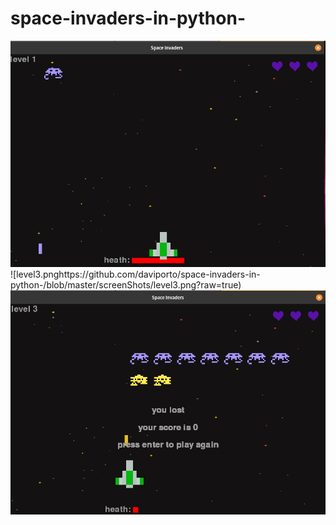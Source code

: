 # space-invaders-in-python-
![level1.png](https://github.com/daviporto/space-invaders-in-python-/blob/master/screenShots/level1.png?raw=true)
![level3.pnghttps://github.com/daviporto/space-invaders-in-python-/blob/master/screenShots/level3.png?raw=true)
![lost.png](https://github.com/daviporto/space-invaders-in-python-/blob/master/screenShots/lost.png?raw=true)
